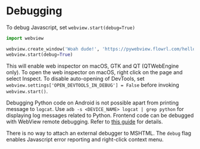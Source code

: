 # Debugging

To debug Javascript, set `webview.start(debug=True)`

``` python
import webview

webview.create_window('Woah dude!', 'https://pywebview.flowrl.com/hello')
webview.start(debug=True)
```

This will enable web inspector on macOS, GTK and QT (QTWebEngine only). To open the web inspector on macOS, right click on the page and select Inspect. To disable auto-opening of DevTools, set `webview.settings['OPEN_DEVTOOLS_IN_DEBUG'] = False` before invoking `webview.start()`.

Debugging Python code on Android is not possible apart from printing message to `logcat`. Use `adb -s <DEVICE_NAME> logcat | grep python` for displaying log messages related to Python. Frontend code can be debugged with WebView remote debugging. Refer to [this guide](https://developer.chrome.com/docs/devtools/remote-debugging/webviews/) for details.


There is no way to attach an external debugger to MSHTML. The `debug` flag enables Javascript error reporting and right-click context menu.
